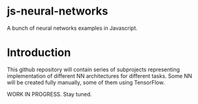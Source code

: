 # js-neural-networks
A bunch of neural networks examples in Javascript.

# Introduction
This github repository will contain series of subprojects representing implementation of different NN architectures for different tasks. Some NN will be created fully manually, some of them using TensorFlow.

WORK IN PROGRESS. Stay tuned.